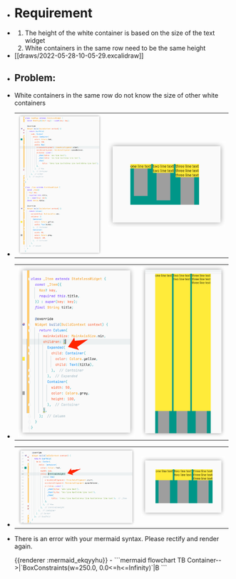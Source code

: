 - # Requirement
- 1. The height of the white container is based on the size of the text widget
  2. White containers in the same row need to be the same height
- [[draws/2022-05-28-10-05-29.excalidraw]]
- ## Problem:
- White containers in the same row do not know the size of other white containers
- |||
  |--|--|
  | ![image.png](../assets/image_1653795799275_0.png) | ![image.png](../assets/image_1653795812985_0.png) |
- |||
  |--|--|
  | ![image.png](../assets/image_1653801797787_0.png) | ![image.png](../assets/image_1653801766079_0.png) |
- |||
  |--|--|
  | ![image.png](../assets/image_1653801863357_0.png) | ![image.png](../assets/image_1653801874428_0.png) |
- <p>There is an error with your mermaid syntax. Please rectify and render again.</p>
  {{renderer :mermaid_ekqyyhu}}
	- ```mermaid 
	  flowchart TB
	      Container-->|`BoxConstraints(w=250.0, 0.0<=h<=Infinity)`|B
	  ```